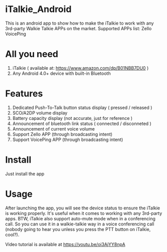 # iTalkie_Android
This is an android app to show how to make the iTalkie to work with any 3rd-party Walkie Talkie APPs on the market.
Supported APPs list:
Zello
VoicePing

# All you need
1. iTalkie ( available at: https://www.amazon.com/dp/B01NBB7DU0 )
2. Any Android 4.0+ device with built-in Bluetooth

# Features
1. Dedicated Push-To-Talk button status display ( pressed / released )
2. SCO/A2DP volume display
3. Battery capacity display (not accurate, just for reference )
4. Announcement of bluetooth link status ( connected / disconneted )
5. Announcement of current voice volume 
6. Support Zello APP (through broadcasting intent)
7. Support VoicePing APP (through broadcasting intent)

# Install
Just install the app

# Usage
After launching the app, you will see the device status to ensure the iTalkie is working properly.
It's useful when it comes to working with any 3rd-party apps.
BTW, iTalkie also support auto-mute mode when in a conferencing call. So you can use it in a walkie-talkie way in a voice conferencing call (nobody going to hear you unless you press the PTT button on iTalkie, cool?).

Video tutorial is available at https://youtu.be/oi3AjYY8npA
